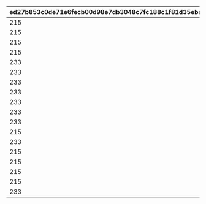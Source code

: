 |ed27b853c0de71e6fecb00d98e7db3048c7fc188c1f81d35eba32241b59b1029|8c452f91b515816efcdf4cea78602724a1465189859d21aa56362a5607b34bc8|39fca8abe342e5d1330169653ea402fba24fc27f4d7172a13fdbe889cf3eb10e|cf9df9a7f28b1c05a733c1494690dc9024ca56a0e83f33f44c71f456ee79df34|60be22f32d9bd3641f044ff7e67c05a5889d82d491f09fb92e3ca16b35f4baf4|eb4bbe8724c2b486e83408f05824b0a0627579bde7c7a246a381b0d0f024b9a2|cbc37a611a0343b091a8d2d4c73d92150aa1d46d59e98e7d5cb2cafa2056639a|a8bb901cd2038567abcf006e5969e7785f8216c4279df6a9f6c12cd05e2e2f51|9586711f8a6312a2f3720d8463bd66938604685058a24fe395afb5948684966e|a2ef58814f094b609cde9fda999696e0756529fe68a5d0297d7f3f75a72eb246|a9f7f39c268fabc7860d8bdc59e8c650295f9751d514fa961a53ebea5fa1bcf3|73192021b32f0a0630d3db2521d13d67f6130e408220ae08adf2b484187bee39|e38e6e675de01a3203a9c7b09f559c174ee570adbd62ab8423445ff8f8f6cf62|14e3612e563c44187131623925c00061d04ca765e67ca9b7de0b419c32985766|85ce5595a31e148cbdceecc272fab7cbbf1ef0e430f28859cdda845a464d67bb|d4fb097c54fd78ab6170b8bfb85e74b09a44e7867969f1dbd690bd52b36e6e39|
| --- | --- | --- | --- | --- | --- | --- | --- | --- | --- | --- | --- | --- | --- | --- | --- |
|215|2|3|201|401|101|70|-110|2|301|1|1|980|455|501|1008201|
|215|2|3|202|402|102|70|-110|2|302|1|2|515|230|502|1008202|
|215|2|3|203|403|103|70|-110|1|303|1|3|515|230|503|1008203|
|215|2|3|204|404|104|70|-110|1|304|1|4|515|230|504|1008204|
|233|2|3|205|405|105|78|-110|2|305|1|5|787|355|505|1008205|
|233|2|3|206|406|106|78|-110|3|306|1|6|787|355|506|1008206|
|233|2|3|207|407|107|88|-110|3|307|1|7|777|345|507|1008207|
|233|2|3|208|408|108|88|-110|1|308|1|8|777|345|508|1008208|
|233|2|3|209|409|109|88|-110|1|309|1|9|777|345|509|1008209|
|233|2|3|210|410|110|88|-110|3|310|1|10|810|355|510|1008210|
|233|2|3|211|411|111|88|-110|2|311|1|11|777|345|511|1008211|
|215|2|3|212|412|112|70|-110|2|312|1|12|515|230|512|1008212|
|233|2|3|213|413|113|78|-110|1|313|1|13|810|355|513|1008213|
|215|2|3|214|414|114|70|-110|1|314|1|14|515|230|514|1008214|
|215|2|3|215|415|115|70|-110|3|315|1|15|515|230|515|1008215|
|215|2|3|216|416|116|70|-110|2|316|1|16|655|275|516|1008216|
|215|2|3|217|417|117|70|-110|3|317|1|17|515|230|517|1008217|
|233|2|3|218|418|118|88|-110|3|318|1|18|777|345|518|1008218|